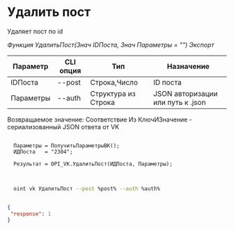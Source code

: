 ﻿---
sidebar_position: 3
---

# Удалить пост
 Удаляет пост по id


*Функция УдалитьПост(Знач IDПоста, Знач Параметры = "") Экспорт*

  | Параметр | CLI опция | Тип | Назначение |
  |-|-|-|-|
  | IDПоста | --post | Строка,Число | ID поста |
  | Параметры | --auth | Структура из Строка | JSON авторизации или путь к .json |

  
  Возвращаемое значение:   Соответствие Из КлючИЗначение - сериализованный JSON ответа от VK

```bsl title="Пример кода"
	
  Параметры = ПолучитьПараметрыВК();
  ИДПоста   = "2304";
  
  Результат = OPI_VK.УдалитьПост(ИДПоста, Параметры);
	
```

```sh title="Пример команды CLI"
    
  oint vk УдалитьПост --post %post% --auth %auth%

```


```json title="Результат"

{
 "response": 1
}

```
